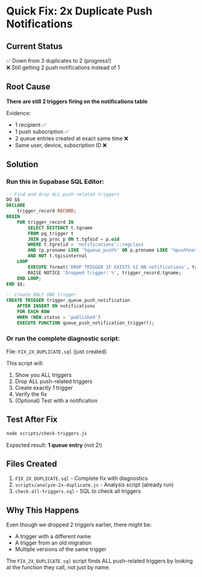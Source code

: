 # Quick Fix: 2x Duplicate Push Notifications

## Current Status
✅ Down from 3 duplicates to 2 (progress!)  
❌ Still getting 2 push notifications instead of 1

## Root Cause
**There are still 2 triggers firing on the notifications table**

Evidence:
- 1 recipient ✅
- 1 push subscription ✅
- 2 queue entries created at exact same time ❌
- Same user, device, subscription ID ❌

## Solution

### Run this in Supabase SQL Editor:

```sql
-- Find and drop ALL push-related triggers
DO $$ 
DECLARE
    trigger_record RECORD;
BEGIN
    FOR trigger_record IN 
        SELECT DISTINCT t.tgname 
        FROM pg_trigger t
        JOIN pg_proc p ON t.tgfoid = p.oid
        WHERE t.tgrelid = 'notifications'::regclass
        AND (p.proname LIKE '%queue_push%' OR p.proname LIKE '%push%notification%')
        AND NOT t.tgisinternal
    LOOP
        EXECUTE format('DROP TRIGGER IF EXISTS %I ON notifications', trigger_record.tgname);
        RAISE NOTICE 'Dropped trigger: %', trigger_record.tgname;
    END LOOP;
END $$;

-- Create ONLY ONE trigger
CREATE TRIGGER trigger_queue_push_notification
    AFTER INSERT ON notifications
    FOR EACH ROW
    WHEN (NEW.status = 'published')
    EXECUTE FUNCTION queue_push_notification_trigger();
```

### Or run the complete diagnostic script:
File: `FIX_2X_DUPLICATE.sql` (just created)

This script will:
1. Show you ALL triggers
2. Drop ALL push-related triggers
3. Create exactly 1 trigger
4. Verify the fix
5. (Optional) Test with a notification

## Test After Fix

```bash
node scripts/check-triggers.js
```

Expected result: **1 queue entry** (not 2!)

## Files Created

1. `FIX_2X_DUPLICATE.sql` - Complete fix with diagnostics
2. `scripts/analyze-2x-duplicate.js` - Analysis script (already run)
3. `check-all-triggers.sql` - SQL to check all triggers

## Why This Happens

Even though we dropped 2 triggers earlier, there might be:
- A trigger with a different name
- A trigger from an old migration
- Multiple versions of the same trigger

The `FIX_2X_DUPLICATE.sql` script finds ALL push-related triggers by looking at the function they call, not just by name.
